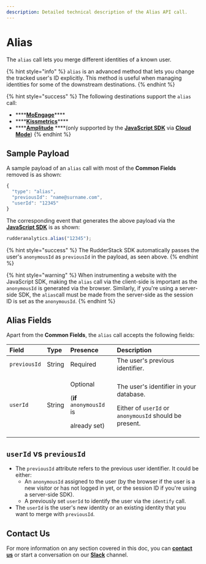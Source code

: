 ```yaml
---
description: Detailed technical description of the Alias API call.
---
```


# Alias

The `alias` call lets you merge different identities of a known user.

{% hint style="info" %}
`alias` is an advanced method that lets you change the tracked user's ID explicitly. This method is useful when managing identities for some of the downstream destinations.
{% endhint %}

{% hint style="success" %}
The following destinations support the `alias` call:

* \*\*\*\*[**MoEngage**](../../../destinations/marketing/moengage.md)\*\*\*\*
* \*\*\*\*[**Kissmetrics**](../../../destinations/analytics/kissmetrics.md)\*\*\*\*
* \*\*\*\*[**Amplitude**](../../../destinations/analytics/amplitude.md) ****\(only supported by the [**JavaScript SDK**](../../../stream-sources/rudderstack-sdk-integration-guides/rudderstack-javascript-sdk/) via [**Cloud Mode**](https://docs.rudderstack.com/connections/rudderstack-connection-modes#cloud-mode)\)
{% endhint %}

## Sample Payload

A sample payload of an `alias` call with most of the **Common Fields** removed is as shown:

```javascript
{
  "type": "alias",
  "previousId": "name@surname.com",
  "userId": "12345"
}
```

The corresponding event that generates the above payload via the [**JavaScript SDK**](../../../stream-sources/rudderstack-sdk-integration-guides/rudderstack-javascript-sdk/) is as shown:

```javascript
rudderanalytics.alias("12345");
```

{% hint style="success" %}
The RudderStack SDK automatically passes the user's `anonymousId` as `previousId` in the payload, as seen above.
{% endhint %}

{% hint style="warning" %}
When instrumenting a website with the JavaScript SDK, making the `alias` call via the client-side is important as the `anonymousId` is generated via the browser. Similarly, if you're using a server-side SDK, the `alias`call must be made from the server-side as the session ID is set as the `anonymousId`.
{% endhint %}

## Alias Fields

Apart from the **Common Fields**, the `alias` call accepts the following fields:

<table>
  <thead>
    <tr>
      <th style="text-align:left"><b>Field</b>
      </th>
      <th style="text-align:left"><b>Type</b>
      </th>
      <th style="text-align:left"><b>Presence</b>
      </th>
      <th style="text-align:left"><b>Description</b>
      </th>
    </tr>
  </thead>
  <tbody>
    <tr>
      <td style="text-align:left"><code>previousId</code>
      </td>
      <td style="text-align:left">String</td>
      <td style="text-align:left">Required</td>
      <td style="text-align:left">The user&apos;s previous identifier.</td>
    </tr>
    <tr>
      <td style="text-align:left"><code>userId</code>
      </td>
      <td style="text-align:left">String</td>
      <td style="text-align:left">
        <p>Optional</p>
        <p>(<b>if</b>  <code>anonymousId</code> is</p>
        <p>already set)</p>
      </td>
      <td style="text-align:left">
        <p>The user&apos;s identifier in your database.</p>
        <p>Either of <code>userId</code> or <code>anonymousId</code> should be present.</p>
      </td>
    </tr>
  </tbody>
</table>

## `userId` vs `previousId`

* The `previousId` attribute refers to the previous user identifier. It could be either: 
  * An `anonymousId` assigned to the user \(by the browser if the user is a new visitor or has not logged in yet, or the session ID if you're using a server-side SDK\). 
  * A previously set `userId` to identify the user via the `identify` call. 
* The `userId` is the user's new identity or an existing identity that you want to merge with `previousId`.

## Contact Us

For more information on any section covered in this doc, you can [**contact us**](mailto:%20docs@rudderstack.com) or start a conversation on our [**Slack**](https://resources.rudderstack.com/join-rudderstack-slack) channel.

